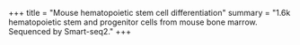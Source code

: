 +++
title = "Mouse hematopoietic stem cell differentiation"
summary = "1.6k hematopoietic stem and progenitor cells from mouse bone marrow. Sequenced by Smart-seq2."
+++
